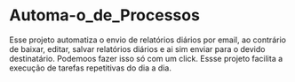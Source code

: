 # Automa-o_de_Processos
Esse projeto automatiza o envio de relatórios diários por email, ao contrário de baixar, editar, salvar relatórios diários e ai sim enviar para o devido destinatário.  Podemoos fazer isso só com um click. Essse projeto facilita a execução de tarefas repetitivas do dia a dia.
